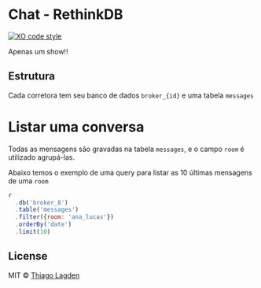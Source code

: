# Chat - RethinkDB

[![XO code style][xo-img]][xo]

[xo-img]:        https://img.shields.io/badge/code_style-XO-5ed9c7.svg
[xo]:            https://github.com/sindresorhus/xo

Apenas um show!!

## Estrutura

Cada corretora tem seu banco de dados `broker_{id}` e uma tabela `messages`

# Listar uma conversa

Todas as mensagens são gravadas na tabela `messages`, 
e o campo `room` é utilizado agrupá-las.

Abaixo temos o exemplo de uma query para listar as 10 últimas mensagens de uma `room`

```javascript
r
  .db('broker_8')
  .table('messages')
  .filter({room: 'ana_lucas'})
  .orderBy('date')
  .limit(10)
```


## License

MIT © [Thiago Lagden](http://lagden.in)
